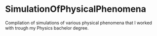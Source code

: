 # SimulationOfPhysicalPhenomena
Compilation of simulations of various physical phenomena that I worked with trough my Physics bachelor degree.
